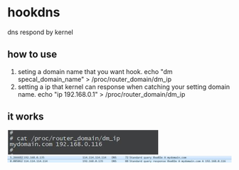 # hookdns
dns respond by kernel

## how to use
1. seting a domain name that you want hook.
echo "dm specal_domain_name" > /proc/router_domain/dm_ip
2. setting a ip that kernel can response when catching your setting domain name.
echo "ip 192.168.0.1" > /proc/router_domain/dm_ip

## it works
![1](./dns_hook/proc.jpg)
![1](./dns_hook/dns.jpg)
